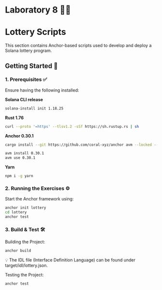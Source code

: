 # Laboratory 8 🧑‍💻
# Lottery Scripts

This section contains Anchor-based scripts used to develop and deploy a Solana lottery program.

## Getting Started 🚀

### 1. Prerequisites ✅
Ensure having the following installed:

**Solana CLI release** 
```bash
solana-install init 1.18.25 
```

**Rust 1.76** 
```bash
curl --proto '=https' --tlsv1.2 -sSf https://sh.rustup.rs | sh 
```

**Anchor 0.30.1** 
```bash
cargo install --git https://github.com/coral-xyz/anchor avm --locked --force 

avm install 0.30.1 
avm use 0.30.1 
```

**Yarn**
```bash
npm i -g yarn

```

### 2. Running the Exercises ⚙️
Start the Anchor framework using:
```bash
anchor init lottery 
cd lottery
anchor test 
```

### 3. Build & Test 🛠️
Building the Project:
```bash
anchor build
```
💡 The IDL file (Interface Definition Language) can be found under target/idl/lottery.json.

Testing the Project:
```bash
anchor test 
```

